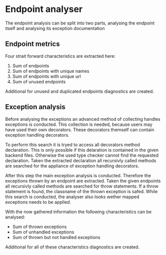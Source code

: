 # Endpoint analyser

The endpoint analysis can be split into two parts, analysing the endpoint itself and analysing its exception documentation

## Endpoint metrics

Four strait forward characteristics are extracted here:

1. Sum of endpoints
2. Sum of endpoints with unique names
3. Sum of endpoints with unique url
4. Sum of unused endpoints 

Additional for unused and duplicated endpoints diagnostics are created.

## Exception analysis

Before analysing the exceptions an advanced method of collecting handles exceptions is conducted.
This collection is needed, because users may have used their own decorators.
These decorators themself can contain exception handling decorators.

To perform this search it is tryed to access all decorators method declaration.
This is only possible if this delaration is contained in the given backend files.
Otherwise the used type checker cannot find the requested declaration.
Taken the extracted declaration all recursivly called methods are searched for the appliance of exception handling decorators.

After this step the main exception analysis is conducted.
Therefore the exceptions thrown by an endpoint are extracted.
Taken the given endpoints all recursivly called methods are searched for throw statements.
If a throw statement is found, the classname of the thrown exception is safed.
While this search is conducted, the analyser also looks wether mapped exceptions needs to be applied.

With the now gathered information the following characteristics can be analysed:

- Sum of thrown exceptions
- Sum of unhandled exceptions
- Sum of thrown but not handled exceptions

Additional for all of these characteristics diagnostics are created.
